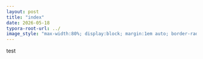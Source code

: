 ```yaml
---
layout: post
title: "index"
date: 2026-05-18
typora-root-url: ../
image_style: "max-width:80%; display:block; margin:1em auto; border-radius:10px; box-shadow:0px 4px 8px rgba(0,0,0,0.8);"
---
```


test

















































```

```



```

```

# 





```

```





```

```



```

```


